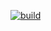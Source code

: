 [![build](https://github.com/kirin123kirin/cdiffer/actions/workflows/pypi.yml/badge.svg?branch=master)](https://github.com/kirin123kirin/cdiffer/actions/workflows/pypi.yml)
